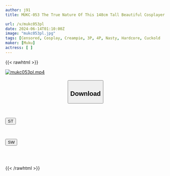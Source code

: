 ```yaml
---
author: j91
title: MUKC-053 The True Nature Of This 148cm Tall Beautiful Cosplayer Is... A Submissive, Horny, Sperm-addicted Perverted Pussy. She Is Surrounded By Strange Men At Her Boyfriend's Command And Is Made To Cum Inside Them As Much As She Wants, Cumming In Seconds And Gangbanging Her Meaty Spots Is Unavoidable.

url: /v/mukc053pl
date: 2024-06-14T01:10:00Z
image: "mukc053pl.jpg"
tags: [Censored, Cosplay, Creampie, 3P, 4P, Nasty, Hardcore, Cuckold	]
maker: [Muku]
actress: [ ]
---
```



{{< rawhtml >}}

<div class="video" data-videoid="7zJ3bvO3xZfA7xj">
    <a href="javascript:;">
        <img src="/v/mukc053pl/mukc053pl.jpg" width="WIDTH" height="HEIGHT" alt="mukc053pl.mp4" loading="lazy">
    </a>
</div>

<script type="text/javascript" src="https://j91.asia/asset/on-demand-st.js"></script>

<br>
  <link rel="stylesheet" href="https://j91.asia/asset/bs5.css">
  
  <center>
  <button class="btn btn-primary" type="button" data-bs-toggle="collapse" data-bs-target=".multi-collapse" aria-expanded="false" aria-controls="multiCollapseExample1 multiCollapseExample2"><h2>Download</h2></button></center>
</p>
<div class="row">
  <div class="col">
    <div class="collapse multi-collapse" id="multiCollapseExample1">
      <div class="card card-body">
	      	      <br>
<div class="buttons">  
<p><a href="/v/mukc053pl/st.html" target="_blank"><button class="btn-hover color-3"><i class="fa fa-download"></i> ST</button></a></p></div>
    </div>
  </div>
</div>
  <div class="col">
    <div class="collapse multi-collapse" id="multiCollapseExample2">
      <div class="card card-body">
	      <br>
<div class="buttons">
<p><a href="/v/mukc053pl/sw.html" target="_blank"><button class="btn-hover color-2"><i class="fa fa-download"></i> SW</button></a></p></div>
<br><br>
      </div>
    </div>
  </div>
</div>

{{< /rawhtml >}}
